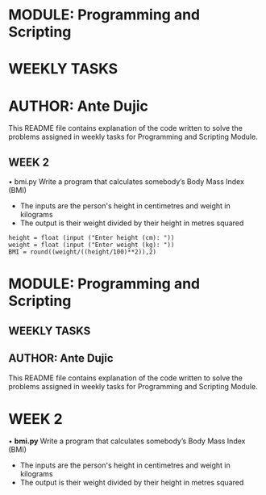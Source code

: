 # MODULE: Programming and Scripting
# WEEKLY TASKS
# AUTHOR: Ante Dujic

This README file contains explanation of the code written to solve the problems assigned in weekly tasks for Programming and Scripting Module.

## WEEK 2
•	bmi.py
Write a program that calculates somebody’s Body Mass Index (BMI)
-	The inputs are the person's height in centimetres and weight in kilograms
-	The output is their weight divided by their height in metres squared


```
height = float (input ("Enter height (cm): "))
weight = float (input ("Enter weight (kg): "))
BMI = round((weight/((height/100)**2)),2) 
```

# **MODULE: Programming and Scripting**
## **WEEKLY TASKS**
## **AUTHOR: Ante Dujic**

This README file contains explanation of the code written to solve the problems assigned in weekly tasks for Programming and Scripting Module.

# **WEEK 2**
•	**bmi.py**
Write a program that calculates somebody’s Body Mass Index (BMI)
-	The inputs are the person's height in centimetres and weight in kilograms
-	The output is their weight divided by their height in metres squared
